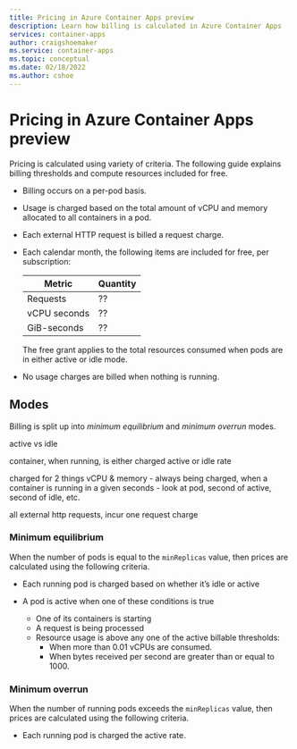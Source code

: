 ```yaml
---
title: Pricing in Azure Container Apps preview
description: Learn how billing is calculated in Azure Container Apps
services: container-apps
author: craigshoemaker
ms.service: container-apps
ms.topic: conceptual
ms.date: 02/18/2022
ms.author: cshoe
---
```


# Pricing in Azure Container Apps preview

Pricing is calculated using variety of criteria. The following guide explains billing thresholds and compute resources included for free.

* Billing occurs on a per-pod basis.
* Usage is charged based on the total amount of vCPU and memory allocated to all containers in a pod.​
* Each external HTTP request is billed a request charge.
* Each calendar month, the following items are included for free, per subscription:

    | Metric | Quantity |
    |--|--|
    | Requests | ?? |
    | vCPU seconds | ?? |
    | GiB-seconds | ?? |
  
  The free grant applies to the total resources consumed when pods are in either active or idle mode.
* No usage charges are billed when nothing is running.

## Modes

Billing is split up into *minimum equilibrium* and *minimum overrun* modes.

active vs idle

container, when running, is either charged active or idle rate

charged for 2 things
vCPU & memory - always being charged, when a container is running
in a given seconds - look at pod, second of active, second of idle, etc.

all external http requests, incur one request charge

### Minimum equilibrium

When the number of pods is equal to the `minReplicas` value, then prices are calculated using the following criteria.

* Each running pod is charged based on whether it’s idle or active​

* A pod is active when one of these conditions is true​
  * One of its containers is starting​
  * A request is being processed
  * Resource usage is above any one of the active billable thresholds​:
    * When more than 0.01 vCPUs are consumed​.
    * When bytes received per second​ are greater than or equal to 1000.

### Minimum overrun

When the number of running pods exceeds the `minReplicas` value, then prices are calculated using the following criteria.

* Each running pod is charged the active rate.
